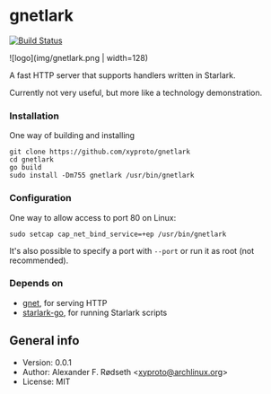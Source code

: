 # gnetlark

[![Build Status](https://travis-ci.org/xyproto/gnetlark.svg?branch=master)](https://travis-ci.org/xyproto/gnetlark)

![logo](img/gnetlark.png | width=128)

A fast HTTP server that supports handlers written in Starlark.

Currently not very useful, but more like a technology demonstration.

### Installation

One way of building and installing

    git clone https://github.com/xyproto/gnetlark
    cd gnetlark
    go build
    sudo install -Dm755 gnetlark /usr/bin/gnetlark

### Configuration

One way to allow access to port 80 on Linux:

    sudo setcap cap_net_bind_service=+ep /usr/bin/gnetlark

It's also possible to specify a port with `--port` or run it as root (not recommended).

### Depends on

* [gnet](https://github.com/panjf2000/gnet), for serving HTTP
* [starlark-go](https://github.com/google/starlark-go), for running Starlark scripts

## General info

* Version: 0.0.1
* Author: Alexander F. Rødseth &lt;xyproto@archlinux.org&gt;
* License: MIT

